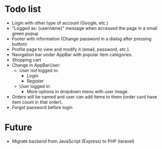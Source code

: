 # Todo list

- Login with other type of account (Google, etc.)
- "Logged as: {username}" message when accessed the page in a small green popup
- Footer with information (Change password in a dialog after pressing button)
- Profile page to view and modify it (email, password, etc.).
- Navigation bar under AppBar with popular item categories.
- Shopping cart
- Change in AppBarUser:
  - User not logged in:
    - Login
    - Register
  - User logged in:
    - More options in dropdown menu with user image.
- Orders will be named and user can add items to them (order card have item count in that order).
- Forgot password before login

# Future

- Migrate backend from JavaScript (Express) to PHP (laravel)
